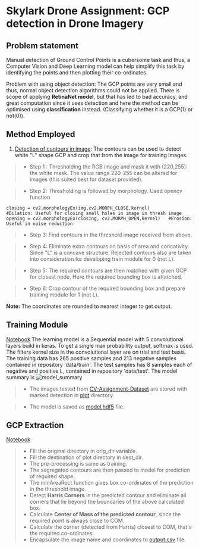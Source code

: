 # Skylark Drone Assignment: GCP detection in Drone Imagery

## Problem statement
Manual detection of Ground Control Points is a cubersome task and thus, a Computer Vision and Deep Learning model can help simplify this task by identifying the points and then plotting their co-ordinates.

Problem with using object detection: The GCP points are very small and thus, normal object detection algorithms could not be applied. There is scope of applying <strong>RetinaNet model</strong>, but that has led to bad accuracy, and great computation since it uses detection and here the method can be optimised using <strong>classification</strong> instead. (Classifying whether it is a GCP(1) or not(0)).

## Method Employed


1. <a href='image_process.py'>Detection of contours in image</a>: The contours can be used to detect white "L" shape GCP and crop that from the image for training images.

>* Step 1 : Thresholding the RGB image and mask it with (220,255): the white mask. The value range 220-255 can be altered for images (this suited best for dataset provided).

>* Step 2: Thresholding is followed by morphology. Used opencv function

~~~~
closing = cv2.morphologyEx(img,cv2.MORPH_CLOSE,kernel)       #Dilation: Useful for closing small holes in image in thresh image
opening = cv2.morphologyEx(closing, cv2.MORPH_OPEN,kernel)   #Erosion: Useful in noise reduction
~~~~

>* Step 3: Find contours in the threshold image received from above.

>* Step 4: Eliminate extra contours on basis of area and concativity. Since "L" is a concave structure. Rejected contours also are taken into consideration for developing train module for 0 (not L).

>* Step 5: The required contours are then matched with given GCP for closest node. Here the required bounding box is attatched.

>* Step 6: Crop contour of the required bounding box and prepare  training module for 1 (not L).

<strong>Note:</strong> The coordinates are rounded to nearest integer to get output.

## Training Module
<a href='training.ipynb'>Notebook</a>
The learning model is a Sequential model with 5 convolutional layers build in keras.  To get a single max probability output, softmax is used. The filters kernel size in the convolutional layer are on trial and test basis. The training data has 265 positive samples and 213 negative samples contained in repository 'data/train'. The test samples has 8 samples each of negative and positive L, contained in repository 'data/test'. The model summary is
![model_summary](test_images/model_summary.png)

>* The images tested from <a href='CV-Assignment-Dataset'>CV-Assignment-Dataset</a> are stored with marked detection in <a href='/plot'>plot</a> directory.

>* The model is saved as <a href='model.hdf5'>model.hdf5</a> file.

## GCP Extraction
<a href='gcp_extraction.ipynb'>Notebook</a>

>* Fill the original directory in orig_dir variable.
>* Fill the destination of plot directory in dest_dir.
>* The pre-processing is same as training.
>* The segregated contours are then passed to model for prediction of required shape.
>* The minAreaRect function gives box co-ordinates of the prediction in the threshold image.
>* Detect <strong>Harris Corners</strong> in the predicted contour and eliminate all corners that lie beyond the boundaries of the above calculated box.
>* Calculate <strong>Center of Mass of the predicted contour</strong>, since the  required point is always close to COM.
>* Calculate the corner (detected from Harris) closest to COM, that's the required co-ordinates.
>* Encapsulate the image name and coordinates to <a href='output.csv'>output.csv</a> file.